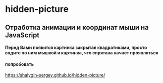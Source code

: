 # hidden-picture

## Отработка анимации и координат мыши на JavaScript

#### Перед Вами появится картинка закрытая квадратиками, просто водите по ним мышкой и картинка, что спрятана начнет проявляться

#### попробовать

https://shalygin-sergey.github.io/hidden-picture/
